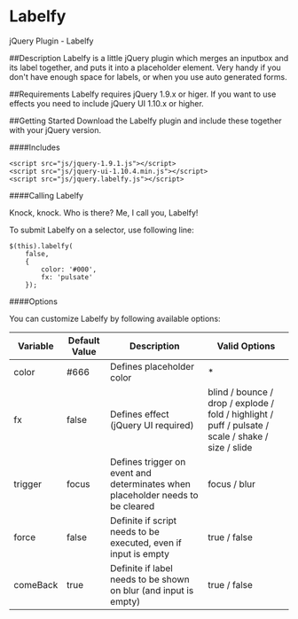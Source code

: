 Labelfy
=======

jQuery Plugin - Labelfy

##Description
Labelfy is a little jQuery plugin which merges an inputbox and its label together, and puts it into a placeholder element. Very handy if you don't have enough space for labels, or when you use auto generated forms.

##Requirements
Labelfy requires jQuery 1.9.x or higer. If you want to use effects you need to include jQuery UI 1.10.x or higher.

##Getting Started
Download the Labelfy plugin and include these together with your jQuery version.

####Includes
`````
<script src="js/jquery-1.9.1.js"></script>
<script src="js/jquery-ui-1.10.4.min.js"></script>
<script src="js/jquery.labelfy.js"></script>
`````

####Calling Labelfy

Knock, knock. Who is there? Me, I call you, Labelfy!

To submit Labelfy on a selector, use following line:
`````
$(this).labelfy(
    false, 
    {
        color: '#000',
        fx: 'pulsate'
    });
`````
####Options

You can customize Labelfy by following available options:

<table>
<thead>
        <tr>
            <th>Variable</th>
            <th>Default Value</th>
            <th>Description</th>
            <th>Valid Options</th>
        </tr>
    </thead>
    <tbody>
        <tr>
            <td>color</td>
            <td>#666</td>
            <td>Defines placeholder color</td>
            <td>*</td>
        </tr>
        <tr>
            <td>fx</td>
            <td>false</td>
            <td>Defines effect (jQuery UI required)</td>
            <td>blind / bounce / drop / explode / fold / highlight / puff / pulsate / scale / shake / size / slide</td>
        </tr>
        <tr>
            <td>trigger</td>
            <td>focus</td>
            <td>Defines trigger on event and determinates when placeholder needs to be cleared</td>
            <td>focus / blur</td>
        </tr>
        <tr>
            <td>force</td>
            <td>false</td>
            <td>Definite if script needs to be executed, even if input is empty</td>
            <td>true / false</td>
        </tr>
        <tr>
            <td>comeBack</td>
            <td>true</td>
            <td>Definite if label needs to be shown on blur (and input is empty)</td>
            <td>true / false</td>
        </tr>
    </tbody>
</table>
